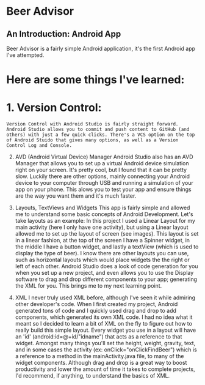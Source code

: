 # Beer Advisor
## An Introduction: Android App

Beer Advisor is a fairly simple Android application, it's the first Android app I've attempted. 

# Here are some things I've learned:

# 1. Version Control: 

`Version Control with Android Studio is fairly straight forward. Android Studio allows you to commit
and push content to GitHub (and others) with just a few quick clicks. There's a VCS option on the top
of Android Stuido that gives many options, as well as a Version Control Log and Console.
`

2. AVD (Android Virtual Device) Manager
Android Studio also has an AVD Manager that allows you to set up a virtual Android device simulation 
right on your screen. It's pretty cool, but I found that it can be pretty slow. Luckily there are other
options, mainly connecting your Android device to your computer through USB and running a simulation of
your app on your phone. This alows you to test your app and ensure things are the way you want them and 
it's much faster. 

3. Layouts, TextViews and Widgets
This app is fairly simple and allowed me to understand some basic concepts of Android Development. Let's 
take layouts as an example: In this project I used a Linear Layout for my main activity (here I only have 
one activity), but using a Linear layout allowed me to set up the layout of screen (see images). This 
layout is set in a linear fashion, at the top of the screen I have a Spinner widget, in the middle I have a
button widget, and lastly a textView (which is used to display the type of beer). I know there are other 
layouts you can use, such as horizontal layouts which would place widgets the the right or left of each 
other. Android Studio does a look of code generation for you when you set up a new project, and even allows 
you to use the Display software to drag and drop different components to your app; generating the XML for you.
This brings me to my next learning point. 

4. XML
I never truly used XML before, although I've seen it while admiring other developer's code. When I first created 
my project, Android generated tons of code and I quickly used drag and drop to add components, which generated its
own XML code. I had no idea what it meant so I decided to learn a bit of XML on the fly to figure out how to really
build this simple layout. Every widget you use in a layout will have an 'id' (android:id=@+id/"idname") that acts as 
a reference to that widget. Amongst many things you'll set the height, weight, gravity, text, and in some cases the 
activity (ex: onClick="onClickFindBeer") which is a reference to a method in the mainActivity.java file, to many of 
the widget components. Although drag and drop is a great way to boost productivity and lower the amount of time it
takes to complete projects, I'd recommend, if anything, to understand the basics of XML. 



